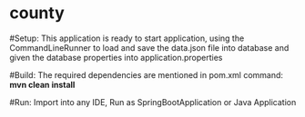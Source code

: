# county
#Setup:
This application is ready to start application, using the CommandLineRunner to load and save the data.json file into database
and given the database properties into application.properties 

#Build:
The required dependencies are mentioned in pom.xml
command: **mvn clean install**

#Run:
Import into any IDE,
Run as SpringBootApplication or Java Application
